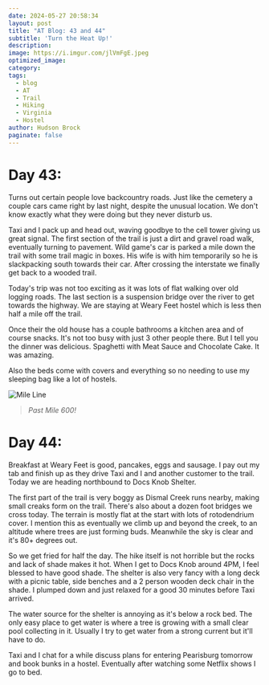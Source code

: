 ```yaml
---
date: 2024-05-27 20:58:34
layout: post
title: "AT Blog: 43 and 44"
subtitle: 'Turn the Heat Up!'
description:
image: https://i.imgur.com/jlVmFgE.jpeg
optimized_image: 
category:
tags:
  - blog
  - AT
  - Trail
  - Hiking
  - Virginia
  - Hostel
author: Hudson Brock
paginate: false
---
```


# Day 43:

Turns out certain people love backcountry roads. Just like the cemetery a couple cars came right by last night, despite the unusual location. We don't know exactly what they were doing but they never disturb us.

Taxi and I pack up and head out, waving goodbye to the cell tower giving us great signal. The first section of the trail is just a dirt and gravel road walk, eventually turning to pavement. Wild game's car is parked a mile down the trail with some trail magic in boxes. His wife is with him temporarily so he is slackpacking south towards their car. After crossing the interstate we finally get back to a wooded trail.

Today's trip was not too exciting as it was lots of flat walking over old logging roads. The last section is a suspension bridge over the river to get towards the highway. We are staying at Weary Feet hostel which is less then half a mile off the trail.

Once their the old house has a couple bathrooms a kitchen area and of course snacks. It's not too busy with just 3 other people there. But I tell you the dinner was delicious. Spaghetti with Meat Sauce and Chocolate Cake. It was amazing.

Also the beds come with covers and everything so no needing to use my sleeping bag like a lot of hostels.

![Mile Line](https://i.imgur.com/lBKBdIa.jpeg "Past Mile 600!")

>*Past Mile 600!*

# Day 44:

Breakfast at Weary Feet is good, pancakes, eggs and sausage. I pay out my tab and finish up as they drive Taxi and I and another customer to the trail. Today we are heading northbound to Docs Knob Shelter.

The first part of the trail is very boggy as Dismal Creek runs nearby, making small creaks form on the trail. There's also about a dozen foot bridges we cross today. The terrain is mostly flat at the start with lots of rotodendrium cover. I mention this as eventually we climb up and beyond the creek, to an altitude where trees are just forming buds. Meanwhile the sky is clear and it's 80+ degrees out.

So we get fried for half the day. The hike itself is not horrible but the rocks and lack of shade makes it hot. When I get to Docs Knob around 4PM, I feel blessed to have good shade. The shelter is also very fancy with a long deck with a picnic table, side benches and a 2 person wooden deck chair in the shade. I plumped down and just relaxed for a good 30 minutes before Taxi arrived.

The water source for the shelter is annoying as it's below a rock bed. The only easy place to get water is where a tree is growing with a small clear pool collecting in it. Usually I try to get water from a strong current but it'll have to do.

Taxi and I chat for a while discuss plans for entering Pearisburg tomorrow and book bunks in a hostel. Eventually after watching some Netflix shows I go to bed.
